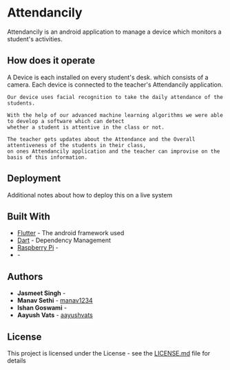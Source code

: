 # Attendancily

Attendancily is an android application to manage a device which monitors a student's activities.

## How does it operate

A Device is each installed on every student's desk. which consists of a camera. Each device is connected to the teacher's Attendancily application.
```
Our device uses facial recognition to take the daily attendance of the students.
```
```
With the help of our advanced machine learning algorithms we were able to develop a software which can detect 
whether a student is attentive in the class or not.
```
```
The teacher gets updates about the Attendance and the Overall attentiveness of the students in their class, 
on ones Attendancily application and the teacher can improvise on the basis of this information.
```

## Deployment

Additional notes about how to deploy this on a live system

## Built With

* [Flutter](https://flutter.dev) - The android framework used
* [Dart](https://dart.dev) - Dependency Management
* [Raspberry Pi]() -
* []() - 

## Authors

* **Jasmeet Singh** - [](https://github.com/)
* **Manav Sethi** - [manav1234](https://github.com/manav1234)
* **Ishan Goswami** - [](https://github.com/)
* **Aayush Vats** - [aayushvats](https://github.com/aayushvats)

## License

This project is licensed under the License - see the [LICENSE.md](LICENSE.md) file for details
